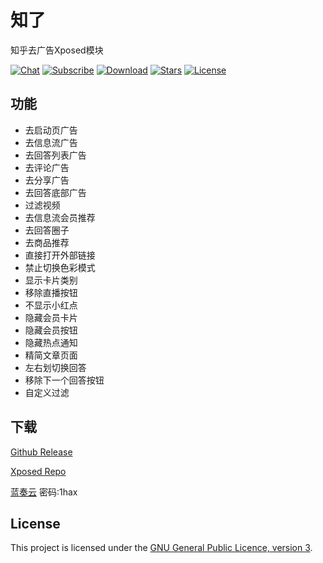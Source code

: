 # 知了

知乎去广告Xposed模块

[![Chat](https://img.shields.io/badge/Telegram-Chat-blue.svg?logo=telegram)](https://t.me/joinchat/OibCWxbdCMkJ2fG8J1DpQQ)
[![Subscribe](https://img.shields.io/badge/Telegram-Subscribe-blue.svg?logo=telegram)](https://t.me/zhiliao)
[![Download](https://img.shields.io/github/v/release/shatyuka/Zhiliao?label=Download)](https://github.com/shatyuka/Zhiliao/releases/latest)
[![Stars](https://img.shields.io/github/stars/shatyuka/Zhiliao?label=Stars)](https://github.com/shatyuka/Zhiliao)
[![License](https://img.shields.io/github/license/shatyuka/Zhiliao?label=License)](https://choosealicense.com/licenses/gpl-3.0/)

## 功能

- 去启动页广告
- 去信息流广告
- 去回答列表广告
- 去评论广告
- 去分享广告
- 去回答底部广告
- 过滤视频
- 去信息流会员推荐
- 去回答圈子
- 去商品推荐
- 直接打开外部链接
- 禁止切换色彩模式
- 显示卡片类别
- 移除直播按钮
- 不显示小红点
- 隐藏会员卡片
- 隐藏会员按钮
- 隐藏热点通知
- 精简文章页面
- 左右划切换回答
- 移除下一个回答按钮
- 自定义过滤

## 下载
[Github Release](https://github.com/shatyuka/Zhiliao/releases/latest)

[Xposed Repo](https://repo.xposed.info/module/com.shatyuka.zhiliao)

[蓝奏云](https://wwa.lanzous.com/b00tscbwd) 密码:1hax

## License

This project is licensed under the [GNU General Public Licence, version 3](https://choosealicense.com/licenses/gpl-3.0/).

